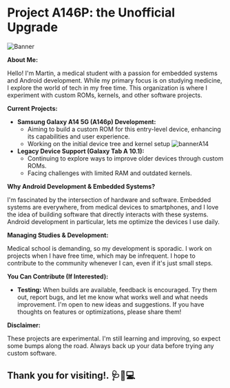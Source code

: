 # Project A146P: the Unofficial Upgrade
![Banner](https://i.mediatek.com/hubfs/D700/banner.svg)

**About Me:**

Hello! I'm Martin, a medical student with a passion for embedded systems and Android development. While my primary focus is on studying medicine, I explore the world of tech in my free time. This organization is where I experiment with custom ROMs, kernels, and other software projects.

**Current Projects:**

* **Samsung Galaxy A14 5G (A146p) Development:**
    * Aiming to build a custom ROM for this entry-level device, enhancing its capabilities and user experience.
    * Working on the initial device tree and kernel setup
 ![bannerA14](https://hitecmobile.com.sg/media/wysiwyg/A14_banner1.jpeg)
* **Legacy Device Support (Galaxy Tab A 10.1):**
    * Continuing to explore ways to improve older devices through custom ROMs.
    * Facing challenges with limited RAM and outdated kernels.

**Why Android Development & Embedded Systems?**

I'm fascinated by the intersection of hardware and software. Embedded systems are everywhere, from medical devices to smartphones, and I love the idea of building software that directly interacts with these systems. Android development in particular, lets me optimize the devices I use daily.

**Managing Studies & Development:**

Medical school is demanding, so my development is sporadic. I work on projects when I have free time, which may be infrequent. I hope to contribute to the community whenever I can, even if it's just small steps.

**You Can Contribute (If Interested):**

* **Testing:** When builds are available, feedback is encouraged. Try them out, report bugs, and let me know what works well and what needs improvement. I'm open to new ideas and suggestions. If you have thoughts on features or optimizations, please share them!

**Disclaimer:**

These projects are experimental. I'm still learning and improving, so expect some bumps along the road. Always back up your data before trying any custom software. 


**Thank you for visiting!.** 🩺📱💻
---

